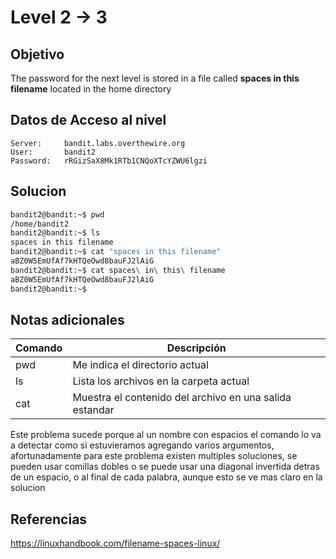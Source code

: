 # Level 2 -> 3

## Objetivo
The password for the next level is stored in a file called **spaces in this filename** located in the home directory
## Datos de Acceso al nivel
```
Server:     bandit.labs.overthewire.org
User:       bandit2
Password:   rRGizSaX8Mk1RTb1CNQoXTcYZWU6lgzi 

```

## Solucion
```bash
bandit2@bandit:~$ pwd  
/home/bandit2  
bandit2@bandit:~$ ls  
spaces in this filename  
bandit2@bandit:~$ cat "spaces in this filename"  
aBZ0W5EmUfAf7kHTQeOwd8bauFJ2lAiG  
bandit2@bandit:~$ cat spaces\ in\ this\ filename  
aBZ0W5EmUfAf7kHTQeOwd8bauFJ2lAiG  
bandit2@bandit:~$
```

## Notas adicionales
| Comando | Descripción  |
|---------|-----------------------------------------|
| pwd     | Me indica el directorio actual          |         
| ls      | Lista los archivos en la carpeta actual |
|cat      |Muestra el contenido del archivo en una salida estandar|

Este problema sucede porque al un nombre con espacios el comando lo va a detectar como si estuvieramos agregando varios argumentos, afortunadamente para este problema existen multiples soluciones, se pueden usar comillas dobles o se puede usar una diagonal invertida detras de un espacio, o al final de cada palabra, aunque esto se ve mas claro en la solucion 


## Referencias
https://linuxhandbook.com/filename-spaces-linux/